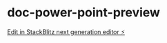 # doc-power-point-preview

[Edit in StackBlitz next generation editor ⚡️](https://stackblitz.com/~/github.com/minhhieple97/doc-power-point-preview)